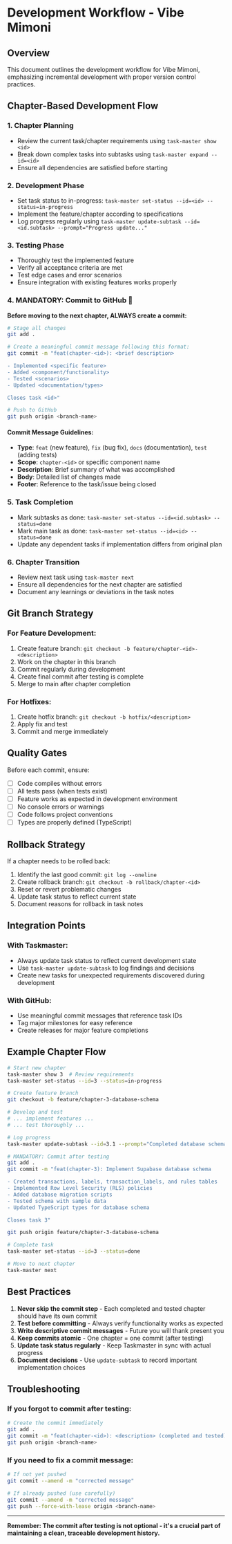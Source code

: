 # Development Workflow - Vibe Mimoni

## Overview
This document outlines the development workflow for Vibe Mimoni, emphasizing incremental development with proper version control practices.

## Chapter-Based Development Flow

### 1. Chapter Planning
- Review the current task/chapter requirements using `task-master show <id>`
- Break down complex tasks into subtasks using `task-master expand --id=<id>`
- Ensure all dependencies are satisfied before starting

### 2. Development Phase
- Set task status to in-progress: `task-master set-status --id=<id> --status=in-progress`
- Implement the feature/chapter according to specifications
- Log progress regularly using `task-master update-subtask --id=<id.subtask> --prompt="Progress update..."`

### 3. Testing Phase
- Thoroughly test the implemented feature
- Verify all acceptance criteria are met
- Test edge cases and error scenarios
- Ensure integration with existing features works properly

### 4. **MANDATORY: Commit to GitHub** 🚨
**Before moving to the next chapter, ALWAYS create a commit:**

```bash
# Stage all changes
git add .

# Create a meaningful commit message following this format:
git commit -m "feat(chapter-<id>): <brief description>

- Implemented <specific feature>
- Added <component/functionality>
- Tested <scenarios>
- Updated <documentation/types>

Closes task <id>"

# Push to GitHub
git push origin <branch-name>
```

#### Commit Message Guidelines:
- **Type**: `feat` (new feature), `fix` (bug fix), `docs` (documentation), `test` (adding tests)
- **Scope**: `chapter-<id>` or specific component name
- **Description**: Brief summary of what was accomplished
- **Body**: Detailed list of changes made
- **Footer**: Reference to the task/issue being closed

### 5. Task Completion
- Mark subtasks as done: `task-master set-status --id=<id.subtask> --status=done`
- Mark main task as done: `task-master set-status --id=<id> --status=done`
- Update any dependent tasks if implementation differs from original plan

### 6. Chapter Transition
- Review next task using `task-master next`
- Ensure all dependencies for the next chapter are satisfied
- Document any learnings or deviations in the task notes

## Git Branch Strategy

### For Feature Development:
1. Create feature branch: `git checkout -b feature/chapter-<id>-<description>`
2. Work on the chapter in this branch
3. Commit regularly during development
4. Create final commit after testing is complete
5. Merge to main after chapter completion

### For Hotfixes:
1. Create hotfix branch: `git checkout -b hotfix/<description>`
2. Apply fix and test
3. Commit and merge immediately

## Quality Gates

Before each commit, ensure:
- [ ] Code compiles without errors
- [ ] All tests pass (when tests exist)
- [ ] Feature works as expected in development environment
- [ ] No console errors or warnings
- [ ] Code follows project conventions
- [ ] Types are properly defined (TypeScript)

## Rollback Strategy

If a chapter needs to be rolled back:
1. Identify the last good commit: `git log --oneline`
2. Create rollback branch: `git checkout -b rollback/chapter-<id>`
3. Reset or revert problematic changes
4. Update task status to reflect current state
5. Document reasons for rollback in task notes

## Integration Points

### With Taskmaster:
- Always update task status to reflect current development state
- Use `task-master update-subtask` to log findings and decisions
- Create new tasks for unexpected requirements discovered during development

### With GitHub:
- Use meaningful commit messages that reference task IDs
- Tag major milestones for easy reference
- Create releases for major feature completions

## Example Chapter Flow

```bash
# Start new chapter
task-master show 3  # Review requirements
task-master set-status --id=3 --status=in-progress

# Create feature branch
git checkout -b feature/chapter-3-database-schema

# Develop and test
# ... implement features ...
# ... test thoroughly ...

# Log progress
task-master update-subtask --id=3.1 --prompt="Completed database schema setup. All tables created successfully with proper RLS policies."

# MANDATORY: Commit after testing
git add .
git commit -m "feat(chapter-3): Implement Supabase database schema

- Created transactions, labels, transaction_labels, and rules tables
- Implemented Row Level Security (RLS) policies
- Added database migration scripts
- Tested schema with sample data
- Updated TypeScript types for database schema

Closes task 3"

git push origin feature/chapter-3-database-schema

# Complete task
task-master set-status --id=3 --status=done

# Move to next chapter
task-master next
```

## Best Practices

1. **Never skip the commit step** - Each completed and tested chapter should have its own commit
2. **Test before committing** - Always verify functionality works as expected
3. **Write descriptive commit messages** - Future you will thank present you
4. **Keep commits atomic** - One chapter = one commit (after testing)
5. **Update task status regularly** - Keep Taskmaster in sync with actual progress
6. **Document decisions** - Use `update-subtask` to record important implementation choices

## Troubleshooting

### If you forgot to commit after testing:
```bash
# Create the commit immediately
git add .
git commit -m "feat(chapter-<id>): <description> (completed and tested)"
git push origin <branch-name>
```

### If you need to fix a commit message:
```bash
# If not yet pushed
git commit --amend -m "corrected message"

# If already pushed (use carefully)
git commit --amend -m "corrected message"
git push --force-with-lease origin <branch-name>
```

---

**Remember: The commit after testing is not optional - it's a crucial part of maintaining a clean, traceable development history.** 